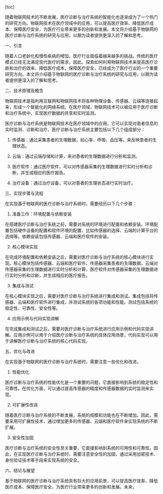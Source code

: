 
[toc]                    
                
                
随着物联网技术的不断发展，医疗诊断与治疗系统的智能化也逐渐成为了一个热门的研究方向。物联网技术在医疗领域中的应用，可以提高医疗效率、降低医疗成本、保障医疗安全，为医疗行业带来更多的创新和发展。本文将介绍基于物联网的医疗诊断与治疗系统的研究与应用，以期为读者提供更深入的了解和思考。

一、引言

随着人口老龄化和慢性疾病的增加，医疗行业面临着越来越多的挑战。传统的医疗模式已经无法满足现代医疗的需求，因此，探索如何利用物联网技术来提高医疗诊断和治疗的效率、降低医疗成本，保障医疗安全，已经成为了医疗行业的一个重要研究方向。本文将介绍基于物联网的医疗诊断与治疗系统的研究与应用，以期为读者提供更深入的了解和思考。

二、技术原理及概念

物联网技术是指利用互联网和物联网技术将各种物理设备、传感器、云端等连接起来，形成一个智能化的网络系统。在医疗领域，物联网技术可以被应用于医疗诊断和治疗系统中，实现医疗数据的共享和实时监测。

医疗诊断与治疗系统是物联网技术在医疗领域中的应用，它可以实现对患者信息的实时监测、诊断和治疗。医疗诊断与治疗系统主要包括以下几个组成部分：

1. 传感器：通过采集患者的生理数据，如心率、呼吸、血压等，来反映患者的生理状态。

2. 云端：通过云端存储和计算，来对患者的生理数据进行分析和监测。

3. 医疗软件：通过医疗软件，可以对传感器采集的生理数据进行实时分析和诊断，并生成相应的医疗报告。

4. 治疗设备：通过治疗设备，可以对患者的生理状态进行实时治疗。

三、实现步骤与流程

在实现基于物联网的医疗诊断与治疗系统时，需要经历以下几个步骤：

1. 准备工作：环境配置与依赖安装

在搭建医疗诊断与治疗系统之前，需要对系统的环境进行配置和依赖安装。环境配置包括硬件设备的配置和软件环境的配置，比如传感器的选择、云端的计算平台的选择等。依赖安装包括传感器、云端和医疗软件的安装。

2. 核心模块实现

在完成环境配置和依赖安装之后，需要对医疗诊断与治疗系统的核心模块进行实现。核心模块包括传感器、云端和医疗软件。传感器采集患者的生理数据，云端对传感器采集的生理数据进行实时分析和计算，医疗软件对传感器采集的生理数据进行实时分析和诊断，并生成相应的医疗报告。

3. 集成与测试

在核心模块实现之后，需要对医疗诊断与治疗系统进行集成和测试。集成包括将传感器、云端和医疗软件进行集成，并测试系统的各项功能和性能。测试包括系统的稳定性、可靠性、安全性等。

4. 应用示例与代码实现讲解

在完成集成和测试之后，需要对医疗诊断与治疗系统进行应用示例和代码实现讲解。应用示例可以用于介绍医疗诊断与治疗系统的具体应用场景，代码实现可以用于讲解医疗诊断与治疗系统的核心代码实现。

五、优化与改进

在实现基于物联网的医疗诊断与治疗系统时，需要注意一些优化和改进。

1. 性能优化

医疗诊断与治疗系统的性能优化是一个重要的问题，它直接影响到系统的稳定性和可靠性。在优化方面，可以通过提高传感器的精度和传感器数据的实时监测来实现。

2. 可扩展性改进

随着医疗诊断与治疗系统的不断发展，系统的规模和功能也在不断增加。因此，需要采用可扩展性技术，通过增加更多的传感器、云端和医疗软件来实现系统的不断扩展。

3. 安全性加固

医疗诊断与治疗系统的安全性至关重要，它直接影响到系统的可用性和可靠性。因此，在实现医疗诊断与治疗系统时，需要注意安全性的加固，通过采用加密技术、身份验证技术等手段来实现系统的安全。

六、结论与展望

基于物联网的医疗诊断与治疗系统具有巨大的应用前景，可以提高医疗效率、降低医疗成本、保障医疗安全，为医疗行业带来更多的创新和发展。未来，

